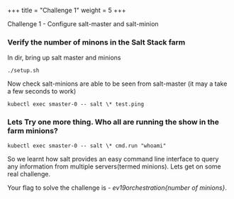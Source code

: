 +++
title = "Challenge 1"
weight = 5
+++

Challenge 1 - Configure salt-master and salt-minion

### 

### Verify the number of minons in the Salt Stack farm

In dir, bring up salt master and minions 

```
./setup.sh
```

Now check salt-minions are able to be seen from salt-master (it may a take a few seconds to work)

```
kubectl exec smaster-0 -- salt \* test.ping
```

### Lets Try one more thing. Who all are running the show in the farm minions?

```
kubectl exec smaster-0 -- salt \* cmd.run "whoami"
```

So we learnt how salt provides an easy command line interface to query any information from multiple servers(termed minions). Lets get on some real challenge.

Your flag to solve the challenge is - *ev19orchestration{number of minions}*. 
